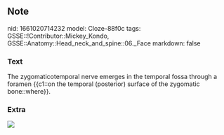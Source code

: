 ## Note
nid: 1661020714232
model: Cloze-88f0c
tags: GSSE::!Contributor::Mickey_Kondo, GSSE::Anatomy::Head_neck_and_spine::06._Face
markdown: false

### Text
The zygomaticotemporal nerve emerges in the temporal fossa through a foramen {{c1::on the temporal (posterior) surface of the zygomatic bone::where}}.

### Extra
<img src="2_1539320027256.jpg">
